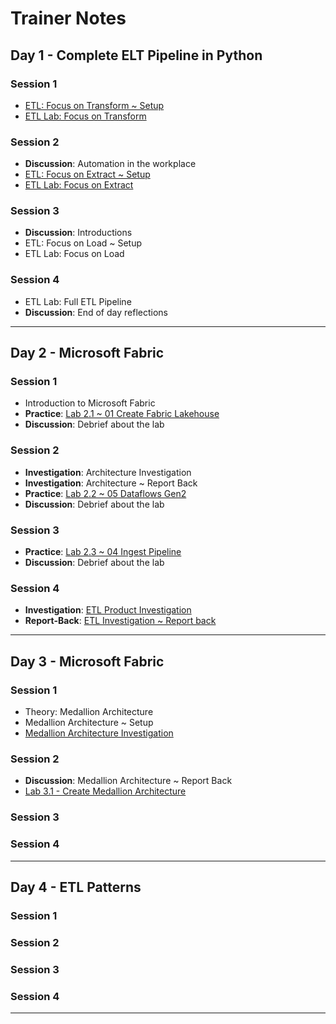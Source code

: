 # Trainer Notes

## Day 1 - Complete ELT Pipeline in Python

### Session 1

- [ETL: Focus on Transform ~ Setup](day1/transform-setup.md)
- [ETL Lab: Focus on Transform](day1/transform-lab.md)

### Session 2

- **Discussion**: Automation in the workplace
- [ETL: Focus on Extract ~ Setup](day1/extract-setup.md)
- [ETL Lab: Focus on Extract](day1/extract-lab.md)

### Session 3

- **Discussion**: Introductions
- ETL: Focus on Load ~ Setup
- ETL Lab: Focus on Load

### Session 4

- ETL Lab: Full ETL Pipeline
- **Discussion**: End of day reflections

---

## Day 2 - Microsoft Fabric

### Session 1

- Introduction to Microsoft Fabric
- **Practice**: [Lab 2.1 ~ 01 Create Fabric Lakehouse](day2/01-lakehouse.md)
- **Discussion**: Debrief about the lab

### Session 2

- **Investigation**: Architecture Investigation
- **Investigation**: Architecture ~ Report Back
- **Practice**: [Lab 2.2 ~ 05 Dataflows Gen2](day2/05-dataflows-gen2.md)
- **Discussion**: Debrief about the lab

### Session 3

- **Practice**: [Lab 2.3 ~ 04 Ingest Pipeline](day2/04-ingest-pipeline.md)
- **Discussion**: Debrief about the lab

### Session 4

- **Investigation**: [ETL Product Investigation]( day2/etl-product.md)
- **Report-Back**: [ETL Investigation ~ Report back](day2/etl-product-report-back.md)

---

## Day 3 - Microsoft Fabric

### Session 1

- Theory: Medallion Architecture
- Medallion Architecture ~ Setup
- [Medallion Architecture Investigation](day3/medallion/group-scenarios.md)

### Session 2

- **Discussion**: Medallion Architecture ~ Report Back
- [Lab 3.1 - Create Medallion Architecture](day3/03b-medallion-architecture.md)

### Session 3


### Session 4


---

## Day 4 - ETL Patterns

### Session 1


### Session 2


### Session 3


### Session 4


---
